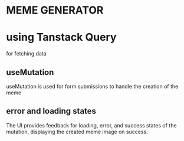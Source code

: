 # MEME GENERATOR

# using Tanstack Query 
for fetching data

## useMutation
useMutation is used for form submissions to handle the creation of the meme

## error and loading states
The UI provides feedback for loading, error, and success states of the mutation, displaying the created meme image on success.